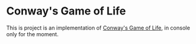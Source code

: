 
# Conway's Game of Life

This is project is an implementation of [Conway's Game of Life](https://en.wikipedia.org/wiki/Conway%27s_Game_of_Life), in console only for the moment.

